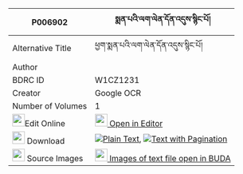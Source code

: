 |P006902|སྨན་པའི་ལག་ལེན་དོན་འདུས་སྙིང་པོ། 
| --- | --- 
|Alternative Title |ཕྱག་སྨན་པའི་ལག་ལེན་དོན་འདུས་སྙིང་པོ།
|Author | 
|BDRC ID | W1CZ1231
|Creator | Google OCR
|Number of Volumes| 1
|<img width="25" src="https://img.icons8.com/color/25/000000/edit-property.png">Edit Online| [<img width="25" src="https://avatars.githubusercontent.com/u/45091458?s=200&v=4"> Open in Editor](http://editor.openpecha.org/P006902)
|<img width="25" src="https://img.icons8.com/fluent/48/000000/download-2.png"/>  Download | [![](https://img.icons8.com/color/20/000000/txt.png)Plain Text](https://github.com/Openpecha/P006902/releases/download/v1/menpa_i_laklen_don_du_nyingpo_plain_P006902.zip), [![](https://img.icons8.com/color/20/000000/txt.png)Text with Pagination](https://github.com/Openpecha/P006902/releases/download/v1/menpa_i_laklen_don_du_nyingpo_pages_P006902.zip)
|<img width="25" src="https://img.icons8.com/plasticine/100/000000/pictures-folder.png"/>  Source Images | [<img width="25" src="https://library.bdrc.io/icons/BUDA-small.svg"> Images of text file open in BUDA](https://library.bdrc.io/show/bdr:W1CZ1231)